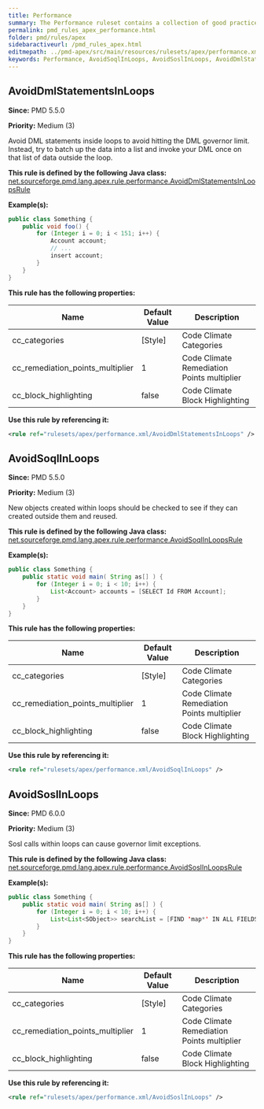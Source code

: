 ```yaml
---
title: Performance
summary: The Performance ruleset contains a collection of good practices which should be followed.
permalink: pmd_rules_apex_performance.html
folder: pmd/rules/apex
sidebaractiveurl: /pmd_rules_apex.html
editmepath: ../pmd-apex/src/main/resources/rulesets/apex/performance.xml
keywords: Performance, AvoidSoqlInLoops, AvoidSoslInLoops, AvoidDmlStatementsInLoops
---
```

## AvoidDmlStatementsInLoops

**Since:** PMD 5.5.0

**Priority:** Medium (3)

Avoid DML statements inside loops to avoid hitting the DML governor limit. Instead, try to batch up the data into a list and invoke your DML once on that list of data outside the loop.

**This rule is defined by the following Java class:** [net.sourceforge.pmd.lang.apex.rule.performance.AvoidDmlStatementsInLoopsRule](https://github.com/pmd/pmd/blob/master/pmd-apex/src/main/java/net/sourceforge/pmd/lang/apex/rule/performance/AvoidDmlStatementsInLoopsRule.java)

**Example(s):**

``` java
public class Something {
    public void foo() {  
        for (Integer i = 0; i < 151; i++) {
            Account account;
            // ...
            insert account;
        }
    }
}
```

**This rule has the following properties:**

|Name|Default Value|Description|
|----|-------------|-----------|
|cc_categories|[Style]|Code Climate Categories|
|cc_remediation_points_multiplier|1|Code Climate Remediation Points multiplier|
|cc_block_highlighting|false|Code Climate Block Highlighting|

**Use this rule by referencing it:**
``` xml
<rule ref="rulesets/apex/performance.xml/AvoidDmlStatementsInLoops" />
```

## AvoidSoqlInLoops

**Since:** PMD 5.5.0

**Priority:** Medium (3)

New objects created within loops should be checked to see if they can created outside them and reused.

**This rule is defined by the following Java class:** [net.sourceforge.pmd.lang.apex.rule.performance.AvoidSoqlInLoopsRule](https://github.com/pmd/pmd/blob/master/pmd-apex/src/main/java/net/sourceforge/pmd/lang/apex/rule/performance/AvoidSoqlInLoopsRule.java)

**Example(s):**

``` java
public class Something {
    public static void main( String as[] ) {
        for (Integer i = 0; i < 10; i++) {
            List<Account> accounts = [SELECT Id FROM Account];
        }
    }
}
```

**This rule has the following properties:**

|Name|Default Value|Description|
|----|-------------|-----------|
|cc_categories|[Style]|Code Climate Categories|
|cc_remediation_points_multiplier|1|Code Climate Remediation Points multiplier|
|cc_block_highlighting|false|Code Climate Block Highlighting|

**Use this rule by referencing it:**
``` xml
<rule ref="rulesets/apex/performance.xml/AvoidSoqlInLoops" />
```

## AvoidSoslInLoops

**Since:** PMD 6.0.0

**Priority:** Medium (3)

Sosl calls within loops can cause governor limit exceptions.

**This rule is defined by the following Java class:** [net.sourceforge.pmd.lang.apex.rule.performance.AvoidSoslInLoopsRule](https://github.com/pmd/pmd/blob/master/pmd-apex/src/main/java/net/sourceforge/pmd/lang/apex/rule/performance/AvoidSoslInLoopsRule.java)

**Example(s):**

``` java
public class Something {
    public static void main( String as[] ) {
        for (Integer i = 0; i < 10; i++) {
            List<List<SObject>> searchList = [FIND 'map*' IN ALL FIELDS RETURNING Account (Id, Name), Contact, Opportunity, Lead];
        }
    }
}
```

**This rule has the following properties:**

|Name|Default Value|Description|
|----|-------------|-----------|
|cc_categories|[Style]|Code Climate Categories|
|cc_remediation_points_multiplier|1|Code Climate Remediation Points multiplier|
|cc_block_highlighting|false|Code Climate Block Highlighting|

**Use this rule by referencing it:**
``` xml
<rule ref="rulesets/apex/performance.xml/AvoidSoslInLoops" />
```

